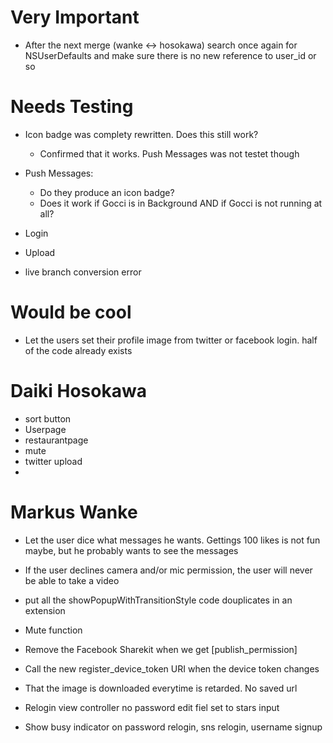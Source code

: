 



Very Important
==============

- After the next merge (wanke <-> hosokawa) search once again for NSUserDefaults and make sure there is no new reference to user_id or so

Needs Testing
=============

- Icon badge was complety rewritten. Does this still work?
    - Confirmed that it works. Push Messages was not testet though

- Push Messages:
    - Do they produce an icon badge?
    - Does it work if Gocci is in Background AND if Gocci is not running at all?

- Login

- Upload

- live branch conversion error


Would be cool
=============

- Let the users set their profile image from twitter or facebook login. half of the code already exists

Daiki Hosokawa
==============

- sort button
- Userpage
- restaurantpage
- mute
- twitter upload
-

Markus Wanke
============

- Let the user dice what messages he wants. Gettings 100 likes is not fun maybe, but he probably wants to see the messages

- If the user declines camera and/or mic permission, the user will never be able to take a video

- put all the showPopupWithTransitionStyle code douplicates in an extension

- Mute function

- Remove the Facebook Sharekit when we get [publish_permission]

- Call the new register_device_token URI when the device token changes

- That the image is downloaded everytime is retarded. No saved url

- Relogin view controller no password edit fiel set to stars input

- Show busy indicator on password relogin, sns relogin, username signup









